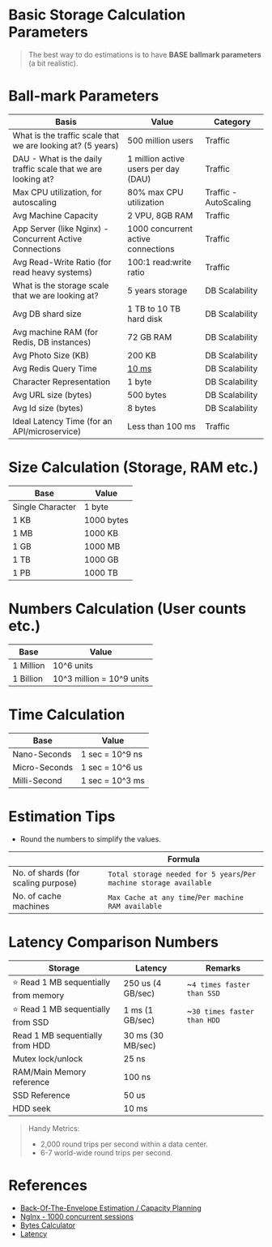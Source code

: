 # Basic Storage Calculation Parameters

> The best way to do estimations is to have **BASE ballmark parameters** (a bit realistic).

# Ball-mark Parameters

| Basis                                                         | Value                                                           | Category              |
|---------------------------------------------------------------|-----------------------------------------------------------------|-----------------------|
| What is the traffic scale that we are looking at? (5 years)   | 500 million users                                               | Traffic               |
| DAU - What is the daily traffic scale that we are looking at? | 1 million active users per day (DAU)                            | Traffic               |
| Max CPU utilization, for autoscaling                          | 80% max CPU utilization                                         | Traffic - AutoScaling |
| Avg Machine Capacity                                          | 2 VPU, 8GB RAM                                                  | Traffic               |
| App Server (like Nginx) - Concurrent Active Connections       | 1000 concurrent active connections                              | Traffic               |
| Avg Read-Write Ratio (for read heavy systems)                 | 100:1 read:write ratio                                          | Traffic               |
| What is the storage scale that we are looking at?             | 5 years storage                                                 | DB Scalability        |
| Avg DB shard size                                             | 1 TB to 10 TB hard disk                                         | DB Scalability        |
| Avg machine RAM (for Redis, DB instances)                     | 72 GB RAM                                                       | DB Scalability        |
| Avg Photo Size (KB)                                           | 200 KB                                                          | DB Scalability        |
| Avg Redis Query Time                                          | [10 ms](https://redis.io/docs/management/optimization/latency/) | DB Scalability        |
| Character Representation                                      | 1 byte                                                          | DB Scalability        |
| Avg URL size (bytes)                                          | 500 bytes                                                       | DB Scalability        |
| Avg Id size (bytes)                                           | 8 bytes                                                         | DB Scalability        |
| Ideal Latency Time (for an API/microservice)                  | Less than 100 ms                                                | Traffic               |

# Size Calculation (Storage, RAM etc.)

| Base             | Value      | 
|------------------|------------|
| Single Character | 1 byte     |
| 1 KB             | 1000 bytes |
| 1 MB             | 1000 KB    |
| 1 GB             | 1000 MB    |
| 1 TB             | 1000 GB    |
| 1 PB             | 1000 TB    |

# Numbers Calculation (User counts etc.)

| Base      | Value                     | 
|-----------|---------------------------|
| 1 Million | 10^6 units                |
| 1 Billion | 10^3 million = 10^9 units |

# Time Calculation

| Base          | Value           | 
|---------------|-----------------|
| Nano-Seconds  | 1 sec = 10^9 ns |
| Micro-Seconds | 1 sec = 10^6 us |
| Milli-Second  | 1 sec = 10^3 ms |

# Estimation Tips
- Round the numbers to simplify the values.

|                                     | Formula                                                            |
|-------------------------------------|--------------------------------------------------------------------|
| No. of shards (for scaling purpose) | `Total storage needed for 5 years`/`Per machine storage available` |
| No. of cache machines               | `Max Cache at any time`/`Per machine RAM available`                |

# Latency Comparison Numbers

| Storage                                   | Latency           | Remarks                     |
|-------------------------------------------|-------------------|-----------------------------|
| :star: Read 1 MB sequentially from memory | 250 us (4 GB/sec) | ~`4 times faster than SSD`  |
| :star: Read 1 MB sequentially from SSD    | 1 ms (1 GB/sec)   | ~`30 times faster than HDD` |
| Read 1 MB sequentially from HDD           | 30 ms (30 MB/sec) |                             |
| Mutex lock/unlock                         | 25 ns             |                             |
| RAM/Main Memory reference                 | 100 ns            |                             |
| SSD Reference                             | 50 us             |                             |
| HDD seek                                  | 10 ms             |                             |

> Handy Metrics:
> - 2,000 round trips per second within a data center.
> - 6-7 world-wide round trips per second.

# References
- [Back-Of-The-Envelope Estimation / Capacity Planning](https://www.youtube.com/watch?v=UC5xf8FbdJc)
- [NgInx - 1000 concurrent sessions](https://www.linode.com/community/questions/22200/nodebalancers-are-supposed-to-handle-10000-maximum-concurrent-connections)
- [Bytes Calculator](https://mothereff.in/byte-counter)
- [Latency](https://github.com/donnemartin/system-design-primer#latency-numbers-every-programmer-should-know)
